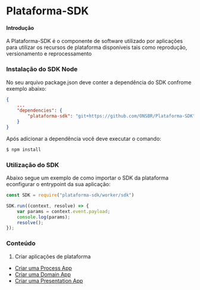 # Plataforma-SDK

#### Introdução
A Plataforma-SDK é o componente de software utilizado por aplicações para utilizar os recursos de plataforma disponíveis tais como reprodução, versionamento e reprocessamento


### Instalação do SDK Node

No seu arquivo package.json deve conter a dependência do SDK confrome exemplo abaixo:
```json
{
    ...
    "dependencies": {
        "plataforma-sdk": "git+https://github.com/ONSBR/Plataforma-SDK"
    }
}

```
Após adicionar a dependência você deve executar o comando:
```bash
$ npm install
```

### Utilização do SDK

Abaixo segue um exemplo de como importar o SDK da plataforma econfigurar o entrypoint da sua aplicação:
```javascript
const SDK = require("plataforma-sdk/worker/sdk")

SDK.run((context, resolve) => {
    var params = context.event.payload;
    console.log(params);
    resolve();
});
```

### Conteúdo
1. Criar aplicações de plataforma
  * [Criar uma Process App](https://www.github.com/ONSBR/Plataforma-SDK/Manuais/ProcessApp.md)
  * [Criar uma Domain App](https://www.github.com/ONSBR/Plataforma-SDK/Manuais/DomainApp.md)
  * [Criar uma Presentation App](https://www.github.com/ONSBR/Plataforma-SDK/Manuais/PresentationApp.md)
